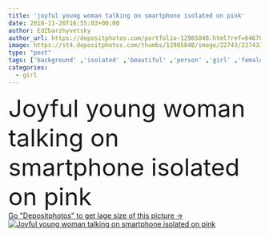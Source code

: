 ```yaml
---
title: 'joyful young woman talking on smartphone isolated on pink'
date: 2018-11-26T16:55:03+00:00
author: EdZbarzhyvetsky
author_url: https://depositphotos.com/portfolio-12985848.html?ref=64678756
image: https://st4.depositphotos.com/thumbs/12985848/image/22743/227433434/api_thumb_450.jpg?forcejpeg=true
type: "post"
tags: ['background' ,'isolated' ,'beautiful' ,'person' ,'girl' ,'female' ,'people' ,'model' ,'caucasian' ,'european' ,'connection' ,'style' ,'pink' ,'pretty' ,'backdrop' ,'stylish' ,'woman' ,'communication' ,'electronic' ,'talk' ,'wireless' ,'joyful' ,'attractive' ,'casual' ,'posing' ,'gadget' ,'smartphone' ,'Studio Shot' ,'young adult' ,'digital device' ]
categories: 
  - girl
---
```

<div aling="center">
            <font size="60"> Joyful young woman talking on smartphone isolated on pink</font>   
</div>
<div>
    <a href='https://st4.depositphotos.com/thumbs/12985848/image/22743/227433434/api_thumb_450.jpg?forcejpeg=true?ref=64678756' target=_blank > Go "Depositphotos" to get lage size of this picture ->
        <img href='https://st4.depositphotos.com/thumbs/12985848/image/22743/227433434/api_thumb_450.jpg?forcejpeg=true?ref=64678756' src='https://st4.depositphotos.com/12985848/22743/i/950/depositphotos_227433434-stock-photo-joyful-young-woman-talking-smartphone.jpg?forcejpeg=true' alt='Joyful young woman talking on smartphone isolated on pink' >
    </a>
</div>
